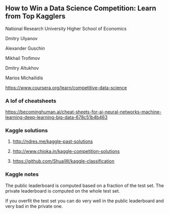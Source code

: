 
## How to Win a Data Science Competition: Learn from Top Kagglers

National Research University Higher School of Economics

Dmitry Ulyanov

Alexander Guschin

Mikhail Trofimov

Dmitry Altukhov

Marios Michailidis


https://www.coursera.org/learn/competitive-data-science


### A lof of cheatsheets
https://becominghuman.ai/cheat-sheets-for-ai-neural-networks-machine-learning-deep-learning-big-data-678c51b4b463


### Kaggle  solutions
1. http://ndres.me/kaggle-past-solutions

2. http://www.chioka.in/kaggle-competition-solutions 

3. https://github.com/ShuaiW/kaggle-classification


### Kaggle notes
The public leaderboard is computed based on a fraction of the test set. The private leaderboard is computed on the whole test set.

If you overfit the test set you can do very well in the public leaderboard and very bad in the private one.

